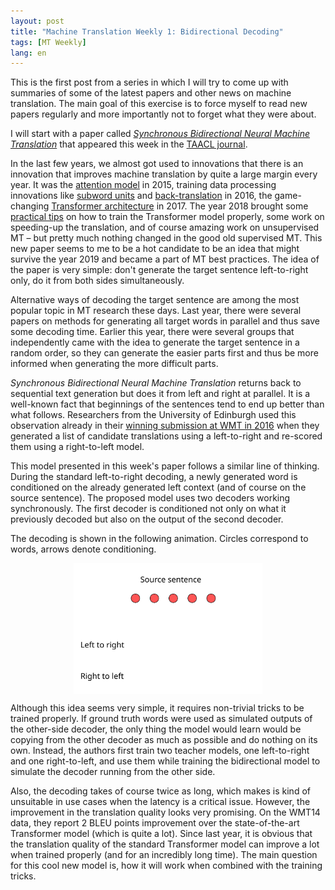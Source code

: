 ```yaml
---
layout: post
title: "Machine Translation Weekly 1: Bidirectional Decoding"
tags: [MT Weekly]
lang: en
---
```


This is the first post from a series in which I will try to come up with
summaries of some of the latest papers and other news on machine translation.
The main goal of this exercise is to force myself to read new papers regularly
and more importantly not to forget what they were about.

I will start with a paper called [_Synchronous Bidirectional Neural Machine
Translation_](https://www.mitpressjournals.org/doi/full/10.1162/tacl_a_00256)
that appeared this week in the [TAACL
journal](https://www.transacl.org/ojs/index.php/tacl).

In the last few years, we almost got used to innovations that there is an
innovation that improves machine translation by quite a large margin every
year. It was the [attention model](https://arxiv.org/abs/1409.0473) in 2015,
training data processing innovations like [subword
units](https://www.aclweb.org/anthology/P16-1162) and
[back-translation](https://www.aclweb.org/anthology/P16-1009) in 2016, the
game-changing [Transformer
architecture](https://papers.nips.cc/paper/7181-attention-is-all-you-need.pdf)
in 2017. The year 2018 brought some [practical
tips](https://arxiv.org/abs/1804.00247) on how to train the Transformer model
properly, some work on speeding-up the translation, and of course amazing work
on unsupervised MT – but pretty much nothing changed in the good old supervised
MT. This new paper seems to me to be a hot candidate to be an idea that might
survive the year 2019 and became a part of MT best practices. The idea of the
paper is very simple: don't generate the target sentence left-to-right only, do
it from both sides simultaneously.

Alternative ways of decoding the target sentence are among the most popular
topic in MT research these days. Last year, there were several papers on
methods for generating all target words in parallel and thus save some decoding
time. Earlier this year, there were several groups that independently came with
the idea to generate the target sentence in a random order, so they can
generate the easier parts first and thus be more informed when generating the
more difficult parts.

_Synchronous Bidirectional Neural Machine Translation_ returns back to
sequential text generation but does it from left and right at parallel. It is a
well-known fact that beginnings of the sentences tend to end up better than
what follows. Researchers from the University of Edinburgh used this
observation already in their [winning submission at WMT in
2016](https://www.aclweb.org/anthology/W16-2323) when they generated a list of
candidate translations using a left-to-right and re-scored them using a
right-to-left model.

This model presented in this week's paper follows a similar line of thinking.
During the standard left-to-right decoding, a newly generated word is
conditioned on the already generated left context (and of course on the source
sentence). The proposed model uses two decoders working synchronously. The
first decoder is conditioned not only on what it previously decoded but also on
the output of the second decoder.

The decoding is shown in the following animation. Circles correspond to words,
arrows denote conditioning.

<div align="center">
<img src="/assets/MT-Weekly-1/step0.svg" width="60%" align="center" id="slide" />
</div>

<script>
function slideshow() {
    var slide_src = document.getElementById("slide").src;
    var slide_id = parseInt(slide_src[slide_src.length - 5]);
    var next_id = (slide_id + 1) % 10;
    document.getElementById("slide").src = "/assets/MT-Weekly-1/step" + next_id + ".svg";
    setTimeout(slideshow, 2000);
}
setTimeout(slideshow, 2000);
</script>

Although this idea seems very simple, it requires non-trivial tricks to be
trained properly. If ground truth words were used as simulated outputs of the
other-side decoder, the only thing the model would learn would be copying from
the other decoder as much as possible and do nothing on its own. Instead, the
authors first train two teacher models, one left-to-right and one
right-to-left, and use them while training the bidirectional model to simulate
the decoder running from the other side.

Also, the decoding takes of course twice as long, which makes is kind of
unsuitable in use cases when the latency is a critical issue. However, the
improvement in the translation quality looks very promising. On the WMT14 data,
they report 2 BLEU points improvement over the state-of-the-art Transformer
model (which is quite a lot). Since last year, it is obvious that the
translation quality of the standard Transformer model can improve a lot when
trained properly (and for an incredibly long time). The main question for this
cool new model is, how it will work when combined with the training tricks.
